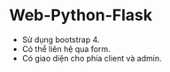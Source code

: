 # Web-Python-Flask 
+ Sử dụng bootstrap 4.
+ Có thể liên hệ qua form.
+ Có giao diện cho phía client và admin.
